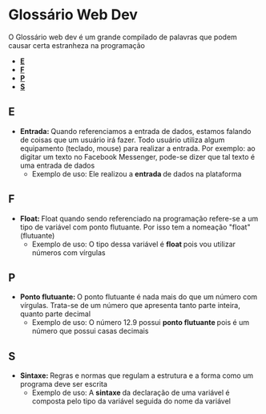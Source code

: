 # Glossário Web Dev
O Glossário web dev é um grande compilado de palavras que podem causar certa estranheza na programação

<ul>
  <li> <a href="#s"> <b> E </b> </a></li>
  <li> <a href="#s"> <b> F </b> </a></li>
  <li> <a href="#s"> <b> P </b> </a></li>
  <li> <a href="#s"> <b> S </b> </a></li>
</ul>


## E
- <b> Entrada: </b> Quando referenciamos a entrada de dados, estamos falando de coisas que um usuário irá fazer. Todo usuário utiliza algum equipamento (teclado, mouse) para realizar a entrada. Por exemplo: ao digitar um texto no Facebook Messenger, pode-se dizer que tal texto é uma entrada de dados
  - Exemplo de uso: Ele realizou a  <b> entrada </b> de dados na plataforma

## F
- <b> Float: </b> Float quando sendo referenciado na programação refere-se a um tipo de variável com ponto flutuante. Por isso tem a nomeação "float" (flutuante)
  - Exemplo de uso: O tipo dessa variável é  <b> float </b> pois vou utilizar números com vírgulas

## P
- <b> Ponto flutuante: </b> O ponto flutuante é nada mais do que um número com vírgulas. Trata-se de um número que apresenta tanto parte inteira, quanto parte decimal
  - Exemplo de uso: O número 12.9 possui <b> ponto flutuante </b> pois é um número que possui casas decimais

## S
- <b> Sintaxe: </b> Regras e normas que regulam a estrutura e a forma como um programa deve ser escrita
  - Exemplo de uso: A  <b> sintaxe </b> da declaração de uma variável é composta pelo tipo da variável seguida do nome da variável

